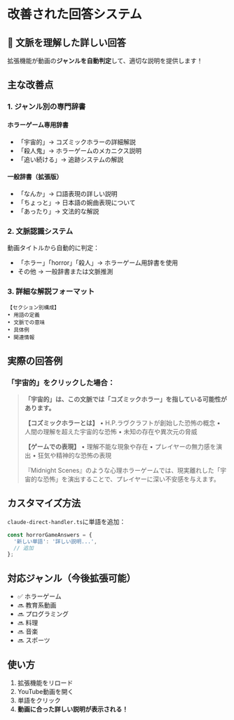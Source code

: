 # 改善された回答システム

## 🎯 文脈を理解した詳しい回答

拡張機能が動画の**ジャンルを自動判定**して、適切な説明を提供します！

## 主な改善点

### 1. **ジャンル別の専門辞書**

#### ホラーゲーム専用辞書
- 「宇宙的」→ コズミックホラーの詳細解説
- 「殺人鬼」→ ホラーゲームのメカニクス説明
- 「追い続ける」→ 追跡システムの解説

#### 一般辞書（拡張版）
- 「なんか」→ 口語表現の詳しい説明
- 「ちょっと」→ 日本語の婉曲表現について
- 「あったり」→ 文法的な解説

### 2. **文脈認識システム**

動画タイトルから自動的に判定：
- 「ホラー」「horror」「殺人」→ ホラーゲーム用辞書を使用
- その他 → 一般辞書または文脈推測

### 3. **詳細な解説フォーマット**

```
【セクション別構成】
• 用語の定義
• 文脈での意味
• 具体例
• 関連情報
```

## 実際の回答例

### 「宇宙的」をクリックした場合：

> **「宇宙的」は、この文脈では「コズミックホラー」を指している可能性があります。**
> 
> **【コズミックホラーとは】**
> • H.P.ラヴクラフトが創始した恐怖の概念
> • 人間の理解を超えた宇宙的な恐怖
> • 未知の存在や異次元の脅威
> 
> **【ゲームでの表現】**
> • 理解不能な現象や存在
> • プレイヤーの無力感を演出
> • 狂気や精神的な恐怖の表現
> 
> 『Midnight Scenes』のような心理ホラーゲームでは、現実離れした「宇宙的な恐怖」を演出することで、プレイヤーに深い不安感を与えます。

## カスタマイズ方法

`claude-direct-handler.ts`に単語を追加：

```typescript
const horrorGameAnswers = {
  '新しい単語': '詳しい説明...',
  // 追加
};
```

## 対応ジャンル（今後拡張可能）

- ✅ ホラーゲーム
- 🔜 教育系動画
- 🔜 プログラミング
- 🔜 料理
- 🔜 音楽
- 🔜 スポーツ

## 使い方

1. 拡張機能をリロード
2. YouTube動画を開く
3. 単語をクリック
4. **動画に合った詳しい説明が表示される！**